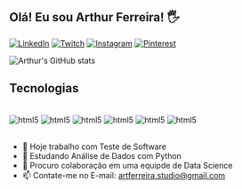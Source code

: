 ## Olá! Eu sou Arthur Ferreira! 🖐

[![LinkedIn](https://img.shields.io/badge/LinkedIn-0077B5?style=for-the-badge&logo=linkedin&logoColor=white)](https://www.linkedin.com/in/arthur-ferreira-dev/)
[![Twitch](https://img.shields.io/badge/Twitch-9146FF?style=for-the-badge&logo=twitch&logoColor=white)](https://www.twitch.tv/arthurlynx)
[![Instagram](https://img.shields.io/badge/Instagram-E4405F?style=for-the-badge&logo=instagram&logoColor=white)](https://www.linkedin.com/in/arthur-ferreira-dev/)
[![Pinterest](https://img.shields.io/badge/Pinterest-%23E60023.svg?&style=for-the-badge&logo=Pinterest&logoColor=white)](https://br.pinterest.com/aferreirastudio)

![Arthur's GitHub stats](https://github-readme-stats.vercel.app/api?username=artferreiradev&show_icons=true&theme=cobalt)

## Tecnologias
<div style="display: inline_block"><br/>
  <img align="center" alt="html5" src="https://img.shields.io/badge/Python-3776AB?style=for-the-badge&logo=python&logoColor=white" />
  <img align="center" alt="html5" src="https://img.shields.io/badge/MySQL-00000F?style=for-the-badge&logo=mysql&logoColor=white" />
  <img align="center" alt="html5" src="https://img.shields.io/badge/Microsoft_Excel-217346?style=for-the-badge&logo=microsoft-excel&logoColor=white" />
  <img align="center" alt="html5" src="https://img.shields.io/badge/Notion-000000?style=for-the-badge&logo=notion&logoColor=white" />
  <img align="center" alt="html5" src="https://img.shields.io/badge/Adobe%20Photoshop-31A8FF?style=for-the-badge&logo=Adobe%20Photoshop&logoColor=black" />
  <img align="center" alt="html5" src="https://img.shields.io/badge/Canva-%2300C4CC.svg?&style=for-the-badge&logo=Canva&logoColor=white" />
   
  </div><br/>

- 🔭 Hoje trabalho com Teste de Software
- 🌱 Estudando Análise de Dados com Python
- 👯 Procuro colaboração em uma equipde de Data Science
- 📫 Contate-me no E-mail: artferreira.studio@gmail.com

